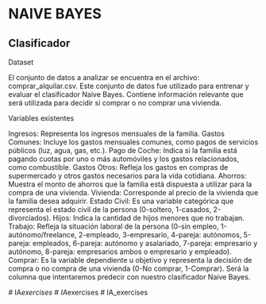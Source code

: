 # NAIVE BAYES 
## Clasificador

Dataset

El conjunto de datos a analizar se encuentra en el archivo: comprar_alquilar.csv. 
Este conjunto de datos fue utilizado para entrenar y evaluar el clasificador Naive Bayes. Contiene información relevante que será utilizada para decidir si comprar o no comprar una vivienda.

Variables existentes

Ingresos: Representa los ingresos mensuales de la familia.
Gastos Comunes: Incluye los gastos mensuales comunes, como pagos de servicios públicos (luz, agua, gas, etc.).
Pago de Coche: Indica si la familia está pagando cuotas por uno o más automóviles y los gastos relacionados, como combustible.
Gastos Otros: Refleja los gastos en compras de supermercado y otros gastos necesarios para la vida cotidiana.
Ahorros: Muestra el monto de ahorros que la familia está dispuesta a utilizar para la compra de una vivienda.
Vivienda: Corresponde al precio de la vivienda que la familia desea adquirir.
Estado Civil: Es una variable categórica que representa el estado civil de la persona (0-soltero, 1-casados, 2-divorciados).
Hijos: Indica la cantidad de hijos menores que no trabajan.
Trabajo: Refleja la situación laboral de la persona (0-sin empleo, 1-autónomo/freelance, 2-empleado, 3-empresario, 4-pareja: autónomos, 5-pareja: empleados, 6-pareja: autónomo y asalariado, 7-pareja: empresario y autónomo, 8-pareja: empresarios ambos o empresario y empleado).
Comprar: Es la variable dependiente u objetivo y representa la decisión de compra o no compra de una vivienda (0-No comprar, 1-Comprar). Será la columna que intentaremos predecir con nuestro clasificador Naive Bayes.





#   I A _ e x e r c i s e s  
 #   I A _ e x e r c i s e s  
 #   I A _ e x e r c i s e s  
 